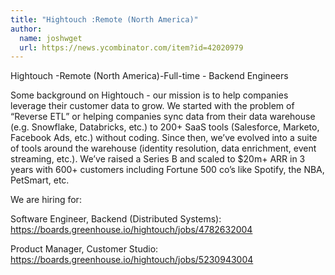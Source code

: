 ```yaml
---
title: "Hightouch :Remote (North America)"
author:
  name: joshwget
  url: https://news.ycombinator.com/item?id=42020979
---
```

Hightouch -Remote (North America)-Full-time - Backend Engineers

Some background on Hightouch - our mission is to help companies leverage their customer data to grow. We started with the problem of “Reverse ETL” or helping companies sync data from their data warehouse (e.g. Snowflake, Databricks, etc.) to 200+ SaaS tools (Salesforce, Marketo, Facebook Ads, etc.) without coding. Since then, we’ve evolved into a suite of tools around the warehouse (identity resolution, data enrichment, event streaming, etc.). We’ve raised a Series B and scaled to $20m+ ARR in 3 years with 600+ customers including Fortune 500 co’s like Spotify, the NBA, PetSmart, etc.

We are hiring for:

Software Engineer, Backend (Distributed Systems): <a href="https:&#x2F;&#x2F;boards.greenhouse.io&#x2F;hightouch&#x2F;jobs&#x2F;4782632004" rel="nofollow">https:&#x2F;&#x2F;boards.greenhouse.io&#x2F;hightouch&#x2F;jobs&#x2F;4782632004</a>

Product Manager, Customer Studio: <a href="https:&#x2F;&#x2F;boards.greenhouse.io&#x2F;hightouch&#x2F;jobs&#x2F;5230943004" rel="nofollow">https:&#x2F;&#x2F;boards.greenhouse.io&#x2F;hightouch&#x2F;jobs&#x2F;5230943004</a>
<JobApplication />
